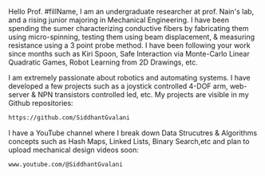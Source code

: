 Hello Prof. #fillName,
I am an undergraduate researcher at prof. Nain's lab, and a rising junior majoring in Mechanical Engineering. I have been spending the sumer characterizing conductive fibers by fabricating them using micro-spinning, testing them using beam
displacement, & measuring resistance using a 3 point probe method. I have been following your work since months such as Kiri Spoon, Safe Interaction via Monte-Carlo Linear Quadratic Games,
Robot Learning from 2D Drawings, etc.

I am extremely passionate about robotics and automating systems. I have developed a few projects such as a joystick controlled 4-DOF arm, web-server & NPN transistors controlled led, etc. My projects are visible in my Github repositories: 
````bash 
https://github.com/SiddhantGvalani 
````
I have a YouTube channel where I break down Data Strucutres & Algorithms concepts such as Hash Maps, Linked Lists, Binary Search,etc and plan to upload mechanical design videos soon:
````bash
www.youtube.com/@SiddhantGvalani
````
